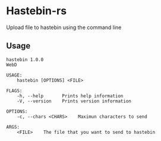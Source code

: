 # Hastebin-rs
Upload file to hastebin using the command line

## Usage
```
hastebin 1.0.0
WebD

USAGE:
    hastebin [OPTIONS] <FILE>

FLAGS:
    -h, --help       Prints help information
    -V, --version    Prints version information

OPTIONS:
    -c, --chars <CHARS>    Maximun characters to send

ARGS:
    <FILE>    The file that you want to send to hastebin
```
